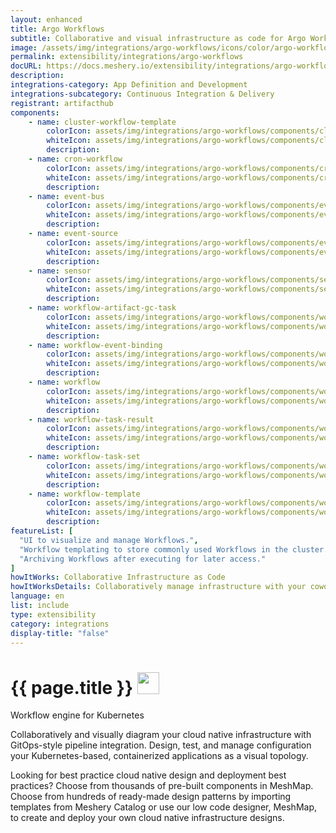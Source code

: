 ```yaml
---
layout: enhanced
title: Argo Workflows
subtitle: Collaborative and visual infrastructure as code for Argo Workflows
image: /assets/img/integrations/argo-workflows/icons/color/argo-workflows-color.svg
permalink: extensibility/integrations/argo-workflows
docURL: https://docs.meshery.io/extensibility/integrations/argo-workflows
description: 
integrations-category: App Definition and Development
integrations-subcategory: Continuous Integration & Delivery
registrant: artifacthub
components: 
	- name: cluster-workflow-template
		colorIcon: assets/img/integrations/argo-workflows/components/cluster-workflow-template/icons/color/cluster-workflow-template-color.svg
		whiteIcon: assets/img/integrations/argo-workflows/components/cluster-workflow-template/icons/white/cluster-workflow-template-white.svg
		description: 
	- name: cron-workflow
		colorIcon: assets/img/integrations/argo-workflows/components/cron-workflow/icons/color/cron-workflow-color.svg
		whiteIcon: assets/img/integrations/argo-workflows/components/cron-workflow/icons/white/cron-workflow-white.svg
		description: 
	- name: event-bus
		colorIcon: assets/img/integrations/argo-workflows/components/event-bus/icons/color/event-bus-color.svg
		whiteIcon: assets/img/integrations/argo-workflows/components/event-bus/icons/white/event-bus-white.svg
		description: 
	- name: event-source
		colorIcon: assets/img/integrations/argo-workflows/components/event-source/icons/color/event-source-color.svg
		whiteIcon: assets/img/integrations/argo-workflows/components/event-source/icons/white/event-source-white.svg
		description: 
	- name: sensor
		colorIcon: assets/img/integrations/argo-workflows/components/sensor/icons/color/sensor-color.svg
		whiteIcon: assets/img/integrations/argo-workflows/components/sensor/icons/white/sensor-white.svg
		description: 
	- name: workflow-artifact-gc-task
		colorIcon: assets/img/integrations/argo-workflows/components/workflow-artifact-gc-task/icons/color/workflow-artifact-gc-task-color.svg
		whiteIcon: assets/img/integrations/argo-workflows/components/workflow-artifact-gc-task/icons/white/workflow-artifact-gc-task-white.svg
		description: 
	- name: workflow-event-binding
		colorIcon: assets/img/integrations/argo-workflows/components/workflow-event-binding/icons/color/workflow-event-binding-color.svg
		whiteIcon: assets/img/integrations/argo-workflows/components/workflow-event-binding/icons/white/workflow-event-binding-white.svg
		description: 
	- name: workflow
		colorIcon: assets/img/integrations/argo-workflows/components/workflow/icons/color/workflow-color.svg
		whiteIcon: assets/img/integrations/argo-workflows/components/workflow/icons/white/workflow-white.svg
		description: 
	- name: workflow-task-result
		colorIcon: assets/img/integrations/argo-workflows/components/workflow-task-result/icons/color/workflow-task-result-color.svg
		whiteIcon: assets/img/integrations/argo-workflows/components/workflow-task-result/icons/white/workflow-task-result-white.svg
		description: 
	- name: workflow-task-set
		colorIcon: assets/img/integrations/argo-workflows/components/workflow-task-set/icons/color/workflow-task-set-color.svg
		whiteIcon: assets/img/integrations/argo-workflows/components/workflow-task-set/icons/white/workflow-task-set-white.svg
		description: 
	- name: workflow-template
		colorIcon: assets/img/integrations/argo-workflows/components/workflow-template/icons/color/workflow-template-color.svg
		whiteIcon: assets/img/integrations/argo-workflows/components/workflow-template/icons/white/workflow-template-white.svg
		description: 
featureList: [
  "UI to visualize and manage Workflows.",
  "Workflow templating to store commonly used Workflows in the cluster.",
  "Archiving Workflows after executing for later access."
]
howItWorks: Collaborative Infrastructure as Code
howItWorksDetails: Collaboratively manage infrastructure with your coworkers synchronously sharing the same designs.
language: en
list: include
type: extensibility
category: integrations
display-title: "false"
---
```

<h1>{{ page.title }} <img src="{{ page.image }}" style="width: 35px; height: 35px;" /></h1>

<p>
Workflow engine for Kubernetes
</p>
<p>
    Collaboratively and visually diagram your cloud native infrastructure with GitOps-style pipeline integration. Design, test, and manage configuration your Kubernetes-based, containerized applications as a visual topology.
</p>
<p>
    Looking for best practice cloud native design and deployment best practices? Choose from thousands of pre-built components in MeshMap. Choose from hundreds of ready-made design patterns by importing templates from Meshery Catalog or use our low code designer, MeshMap, to create and deploy your own cloud native infrastructure designs.
</p>
